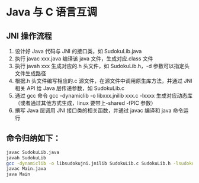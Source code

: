 # Java 与 C 语言互调

## JNI 操作流程

1. 设计好 Java 代码与 JNI 的接口类，如 SudokuLib.java
2. 执行 javac xxx.java 编译该 java 文件，生成对应.class 文件
3. 执行 javah xxx 生成对应的.h 头文件，如 SudokuLib.h，-d 参数可以指定头文件生成路径
4. 根据.h 头文件编写相应的.c 源文件，在源文件中调用原生库方法，并通过 JNI 相关 API 给 Java 层传递参数，如 SudokuLib.c
5. 通过 gcc 命令 gcc -dynamiclib -o libxxx.jnilib xxx.c -lxxxx 生成对应动态库（或者通过其他方式生成，linux 要带上-shared -fPIC 参数）
6. 撰写 Java 层调用 JNI 接口类的相关函数，并通过 javac 编译和 java 命令运行

## 命令归纳如下：

```bash
javac SudokuLib.java
javah SudokuLib
gcc -dynamiclib -o libsudokujni.jnilib SudokuLib.c SudokuLib.h -lsudoku
javac Main.java
java Main
```
